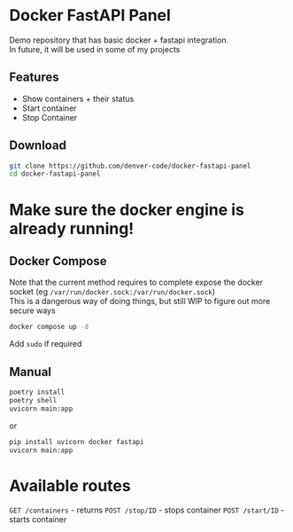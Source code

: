 # Docker FastAPI Panel  
Demo repository that has basic docker + fastapi integration.  
In future, it will be used in some of my projects

## Features  
- Show containers + their status
- Start container
- Stop Container

## Download  
```bash
git clone https://github.com/denver-code/docker-fastapi-panel
cd docker-fastapi-panel
```

# Make sure the docker engine is already running!

## Docker Compose
Note that the current method requires to complete expose the docker socket (eg `/var/run/docker.sock:/var/run/docker.sock`)  
This is a dangerous way of doing things, but still WIP to figure out more secure ways  
```bash
docker compose up -d
```  
Add `sudo` if required  

## Manual
```bash
poetry install
poetry shell
uvicorn main:app
```  
or  
```bash
pip install uvicorn docker fastapi
uvicorn main:app
```

# Available routes  
`GET /containers` - returns 
`POST /stop/ID` - stops container
`POST /start/ID` - starts container
